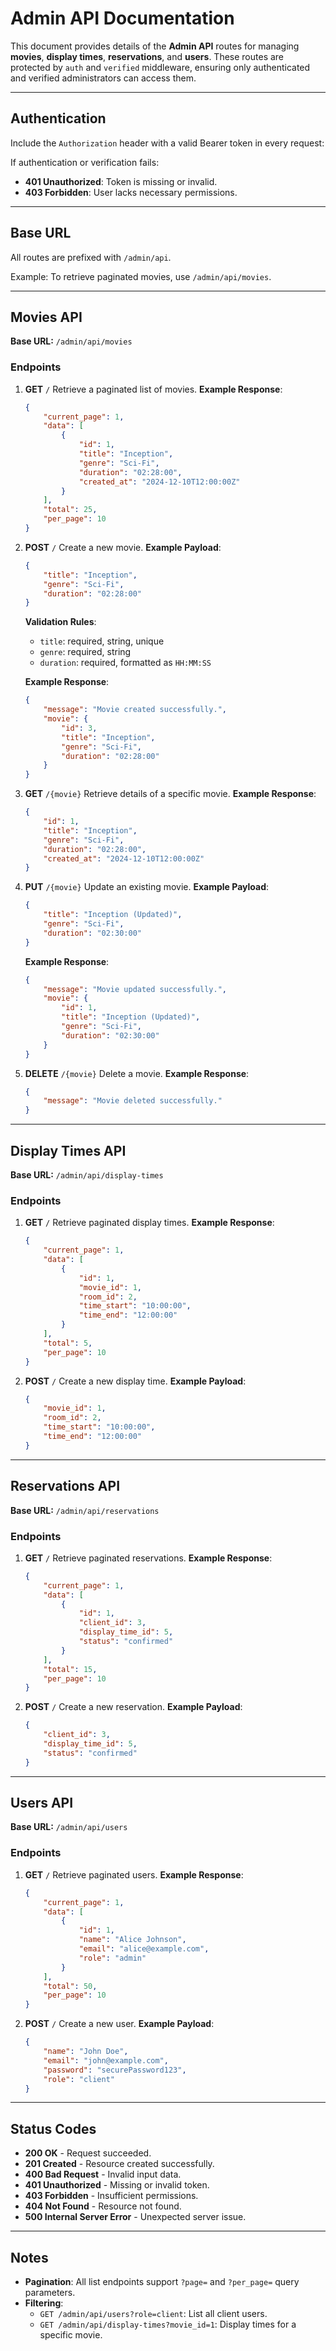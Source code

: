 # Admin API Documentation

This document provides details of the **Admin API** routes for managing **movies**, **display times**, **reservations**, and **users**. These routes are protected by `auth` and `verified` middleware, ensuring only authenticated and verified administrators can access them.

---

## Authentication

Include the `Authorization` header with a valid Bearer token in every request:

If authentication or verification fails:

-   **401 Unauthorized**: Token is missing or invalid.
-   **403 Forbidden**: User lacks necessary permissions.

---

## Base URL

All routes are prefixed with `/admin/api`.

Example: To retrieve paginated movies, use `/admin/api/movies`.

---

## Movies API

**Base URL:** `/admin/api/movies`

### Endpoints

1. **GET** `/`
   Retrieve a paginated list of movies.
   **Example Response**:

    ```json
    {
        "current_page": 1,
        "data": [
            {
                "id": 1,
                "title": "Inception",
                "genre": "Sci-Fi",
                "duration": "02:28:00",
                "created_at": "2024-12-10T12:00:00Z"
            }
        ],
        "total": 25,
        "per_page": 10
    }
    ```

2. **POST** `/`
   Create a new movie.
   **Example Payload**:

    ```json
    {
        "title": "Inception",
        "genre": "Sci-Fi",
        "duration": "02:28:00"
    }
    ```

    **Validation Rules**:

    - `title`: required, string, unique
    - `genre`: required, string
    - `duration`: required, formatted as `HH:MM:SS`

    **Example Response**:

    ```json
    {
        "message": "Movie created successfully.",
        "movie": {
            "id": 3,
            "title": "Inception",
            "genre": "Sci-Fi",
            "duration": "02:28:00"
        }
    }
    ```

3. **GET** `/{movie}`
   Retrieve details of a specific movie.
   **Example Response**:

    ```json
    {
        "id": 1,
        "title": "Inception",
        "genre": "Sci-Fi",
        "duration": "02:28:00",
        "created_at": "2024-12-10T12:00:00Z"
    }
    ```

4. **PUT** `/{movie}`
   Update an existing movie.
   **Example Payload**:

    ```json
    {
        "title": "Inception (Updated)",
        "genre": "Sci-Fi",
        "duration": "02:30:00"
    }
    ```

    **Example Response**:

    ```json
    {
        "message": "Movie updated successfully.",
        "movie": {
            "id": 1,
            "title": "Inception (Updated)",
            "genre": "Sci-Fi",
            "duration": "02:30:00"
        }
    }
    ```

5. **DELETE** `/{movie}`
   Delete a movie.
   **Example Response**:
    ```json
    {
        "message": "Movie deleted successfully."
    }
    ```

---

## Display Times API

**Base URL:** `/admin/api/display-times`

### Endpoints

1. **GET** `/`
   Retrieve paginated display times.
   **Example Response**:

    ```json
    {
        "current_page": 1,
        "data": [
            {
                "id": 1,
                "movie_id": 1,
                "room_id": 2,
                "time_start": "10:00:00",
                "time_end": "12:00:00"
            }
        ],
        "total": 5,
        "per_page": 10
    }
    ```

2. **POST** `/`
   Create a new display time.
   **Example Payload**:
    ```json
    {
        "movie_id": 1,
        "room_id": 2,
        "time_start": "10:00:00",
        "time_end": "12:00:00"
    }
    ```

---

## Reservations API

**Base URL:** `/admin/api/reservations`

### Endpoints

1. **GET** `/`
   Retrieve paginated reservations.
   **Example Response**:

    ```json
    {
        "current_page": 1,
        "data": [
            {
                "id": 1,
                "client_id": 3,
                "display_time_id": 5,
                "status": "confirmed"
            }
        ],
        "total": 15,
        "per_page": 10
    }
    ```

2. **POST** `/`
   Create a new reservation.
   **Example Payload**:
    ```json
    {
        "client_id": 3,
        "display_time_id": 5,
        "status": "confirmed"
    }
    ```

---

## Users API

**Base URL:** `/admin/api/users`

### Endpoints

1. **GET** `/`
   Retrieve paginated users.
   **Example Response**:

    ```json
    {
        "current_page": 1,
        "data": [
            {
                "id": 1,
                "name": "Alice Johnson",
                "email": "alice@example.com",
                "role": "admin"
            }
        ],
        "total": 50,
        "per_page": 10
    }
    ```

2. **POST** `/`
   Create a new user.
   **Example Payload**:
    ```json
    {
        "name": "John Doe",
        "email": "john@example.com",
        "password": "securePassword123",
        "role": "client"
    }
    ```

---

## Status Codes

-   **200 OK** - Request succeeded.
-   **201 Created** - Resource created successfully.
-   **400 Bad Request** - Invalid input data.
-   **401 Unauthorized** - Missing or invalid token.
-   **403 Forbidden** - Insufficient permissions.
-   **404 Not Found** - Resource not found.
-   **500 Internal Server Error** - Unexpected server issue.

---

## Notes

-   **Pagination**: All list endpoints support `?page=` and `?per_page=` query parameters.
-   **Filtering**:
    -   `GET /admin/api/users?role=client`: List all client users.
    -   `GET /admin/api/display-times?movie_id=1`: Display times for a specific movie.
